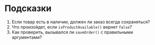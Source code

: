 # Подсказки

1. Если товар есть в наличии, должен ли заказ всегда сохраняться?
2. Что произойдет, если `isProductAvailable()` вернет `false`?
3. Как проверить, вызывался ли `saveOrder()` с правильными аргументами?  
